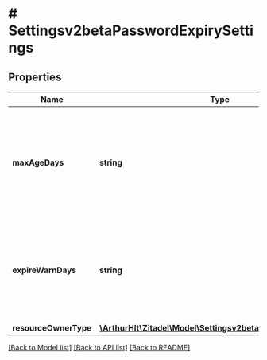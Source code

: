 # # Settingsv2betaPasswordExpirySettings

## Properties

Name | Type | Description | Notes
------------ | ------------- | ------------- | -------------
**maxAgeDays** | **string** | Amount of days after which a password will expire. The user will be forced to change the password on the following authentication. | [optional]
**expireWarnDays** | **string** | Amount of days after which the user should be notified of the upcoming expiry. ZITADEL will not notify the user. | [optional]
**resourceOwnerType** | [**\ArthurHlt\Zitadel\Model\Settingsv2betaResourceOwnerType**](Settingsv2betaResourceOwnerType.md) |  | [optional]

[[Back to Model list]](../../README.md#models) [[Back to API list]](../../README.md#endpoints) [[Back to README]](../../README.md)

